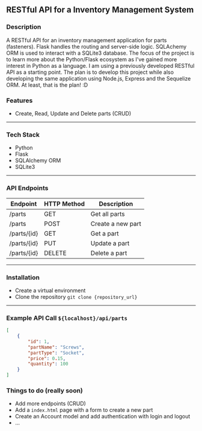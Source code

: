 ## RESTful API for a Inventory Management System

### Description

A RESTful API for an inventory management application for parts (fasteners). Flask handles the routing and server-side logic. SQLAchemy ORM is used to interact with a SQLite3 database.
The focus of the project is to learn more about the Python/Flask ecosystem as I've gained more interest in Python as a language. I am using a previously developed RESTful API as a starting point. The plan is to develop this project while also developing the same application using Node.js, Express and the Sequelize ORM. At least, that is the plan! :D

### Features

-   Create, Read, Update and Delete parts (CRUD)

---

### Tech Stack

-   Python
-   Flask
-   SQLAlchemy ORM
-   SQLite3


--- 

### API Endpoints

| Endpoint    | HTTP Method | Description       |
| ----------- | ----------- | ----------------- |
| /parts      | GET         | Get all parts     |
| /parts      | POST        | Create a new part |
| /parts/{id} | GET         | Get a part        |
| /parts/{id} | PUT         | Update a part     |
| /parts/{id} | DELETE      | Delete a part     |


----

### Installation

-   Create a virtual environment
-   Clone the repository `git clone {repository_url}`


----

### Example API Call `${localhost}/api/parts`

```json
[
    {
        "id": 1,
        "partName": "Screws",
        "partType": "Socket",
        "price": 0.15,
        "quantity": 100
    }
]
```



### Things to do (really soon)

-   Add more endpoints (CRUD)
-   Add a `index.html` page with a form to create a new part
-   Create an Account model and add authentication with login and logout
-   ...
